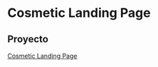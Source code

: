 # Cosmetic Landing Page

## Proyecto

[Cosmetic Landing Page](https://lisanevae.github.io/Cosmetic-Landing-Page/)